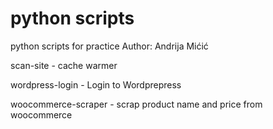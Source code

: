 # python scripts
python scripts for practice
Author: Andrija Mićić

scan-site - cache warmer

wordpress-login - Login to Wordprepress

woocommerce-scraper - scrap product name and price from woocommerce
